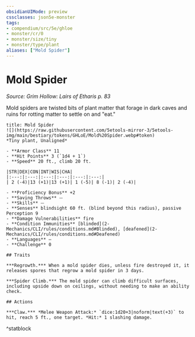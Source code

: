 ```yaml
---
obsidianUIMode: preview
cssclasses: json5e-monster
tags:
- compendium/src/5e/ghloe
- monster/cr/0
- monster/size/tiny
- monster/type/plant
aliases: ["Mold Spider"]
---
```

# Mold Spider
*Source: Grim Hollow: Lairs of Etharis p. 83*  

Mold spiders are twisted bits of plant matter that forage in dark caves and ruins for rotting matter to settle on and "eat."

```ad-statblock
title: Mold Spider
![](https://raw.githubusercontent.com/5etools-mirror-3/5etools-img/main/bestiary/tokens/GHLoE/Mold%20Spider.webp#token)
*Tiny plant, Unaligned*

- **Armor Class** 11
- **Hit Points** 3 (`1d4 + 1`)
- **Speed** 20 ft., climb 20 ft.

|STR|DEX|CON|INT|WIS|CHA|
|:---:|:---:|:---:|:---:|:---:|:---:|
| 2 (-4)|13 (+1)|13 (+1)| 1 (-5)| 8 (-1)| 2 (-4)|

- **Proficiency Bonus** +2
- **Saving Throws** ⏤
- **Skills** ⏤
- **Senses** blindsight 60 ft. (blind beyond this radius), passive Perception 9
- **Damage Vulnerabilities** fire
- **Condition Immunities** [blinded](2-Mechanics/CLI/rules/conditions.md#Blinded), [deafened](2-Mechanics/CLI/rules/conditions.md#Deafened)
- **Languages** —
- **Challenge** 0

## Traits

***Regrowth.*** When a mold spider dies, unless fire destroyed it, it releases spores that regrow a mold spider in 3 days.

***Spider Climb.*** The mold spider can climb difficult surfaces, including upside down on ceilings, without needing to make an ability check.

## Actions

***Claw.*** *Melee Weapon Attack:* `dice:1d20+3|noform|text(+3)` to hit, reach 5 ft., one target. *Hit:* 1 slashing damage.
```
^statblock